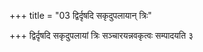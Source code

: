 +++
title = "03 द्विर्दृषदि सकृदुपलायान् त्रिः"

+++
द्विर्दृषदि सकृदुपलायां त्रिः सञ्चारयन्नवकृत्वः सम्पादयति ३
